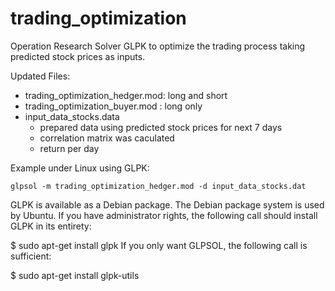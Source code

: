 # trading_optimization
Operation Research Solver GLPK to optimize the trading process taking predicted stock prices as inputs.

Updated Files:
- trading_optimization_hedger.mod: long and short 
- trading_optimization_buyer.mod  : long only
- input_data_stocks.data
  - prepared data using predicted stock prices for next 7 days
  - correlation matrix was caculated
  - return per day 

Example under Linux using GLPK:
```
glpsol -m trading_optimization_hedger.mod -d input_data_stocks.dat
```
GLPK is available as a Debian package. The Debian package system is used by Ubuntu. If you have administrator rights, the following call should install GLPK in its entirety:

$ sudo apt-get install glpk
If you only want GLPSOL, the following call is sufficient:

$ sudo apt-get install glpk-utils

